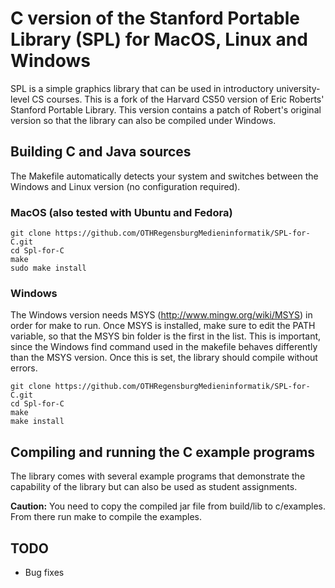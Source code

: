 # C version of the Stanford Portable Library (SPL) for MacOS, Linux and Windows

SPL is a simple graphics library that can be used in introductory university-level CS courses.
This is a fork of the Harvard CS50 version of Eric Roberts' Stanford Portable Library. This version contains a patch of Robert's original version so that the library can also be compiled under Windows.

## Building C and Java sources
The Makefile automatically detects your system and switches between the Windows and Linux version (no configuration required).

### MacOS (also tested with Ubuntu and Fedora)

    git clone https://github.com/OTHRegensburgMedieninformatik/SPL-for-C.git
    cd Spl-for-C
    make
    sudo make install

### Windows

The Windows version needs MSYS (http://www.mingw.org/wiki/MSYS) in order for make to run. Once MSYS is installed, make sure to edit the PATH variable, so that the MSYS bin folder is the first in the list. This is important, since the Windows find command used in the makefile behaves differently than the MSYS version. Once this is set, the library should compile without errors.
    
    git clone https://github.com/OTHRegensburgMedieninformatik/SPL-for-C.git
    cd Spl-for-C
    make
    make install

## Compiling and running the C example programs
The library comes with several example programs that demonstrate the capability of the library but can also be used as student assignments.

**Caution:** You need to copy the compiled jar file from build/lib to c/examples.
From there run make to compile the examples.

## TODO

* Bug fixes

